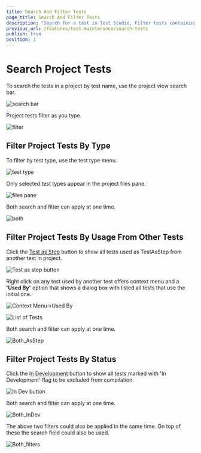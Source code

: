 ```yaml
---
title: Search And Filter Tests
page_title: Search And Filter Tests
description: "Search for a test in Test Studio. Filter tests containing a key word in Test Studio."
previous_url: /features/test-maintenance/search-tests
publish: true
position: 1
---
```

# Search Project Tests

To search the tests in a project by test name, use the project view search bar.

![search bar][1]

Project tests filter as you type.

![filter][2]

## Filter Project Tests By Type

To filter by test type, use the test type menu.

![test type][3]

Only selected test types appear in the project files pane.

![files pane][4]

Both search and filter can apply at one time.

![both][5]

## Filter Project Tests By Usage From Other Tests

Click the <a href="/features/custom-steps/test-as-step" target="_blank">Test as Step</a> button to show all tests used as TestAsStep from another test in project.

![Test as step button][6]

Right click on any test used by another test offers context menu and a **'Used By'** option that shows a dialog box with listed all tests that use the initial one. 

![Context Menu->Used By ][7]

![List of Tests][8]

Both search and filter can apply at one time.

![Both_AsStep][9]

## Filter Project Tests By Status

Click the <a href="/features/test-maintenance/tests-in-development" target="_blank">In Development</a> button to show all tests marked with 'In Development' flag to be excluded from compilation.

![In Dev button][10]

Both search and filter can apply at one time.

![Both_InDev][11]

The above two filters could also be applied in the same time. On top of these the search field could also be used. 

![Both_filters][12]

[1]: /img/features/project-explorer/search-and-filter-tests/fig1.png
[2]: /img/features/project-explorer/search-and-filter-tests/fig2.png
[3]: /img/features/project-explorer/search-and-filter-tests/fig3.png
[4]: /img/features/project-explorer/search-and-filter-tests/fig4.png
[5]: /img/features/project-explorer/search-and-filter-tests/fig5.png
[6]: /img/features/project-explorer/search-and-filter-tests/fig6.png
[7]: /img/features/project-explorer/search-and-filter-tests/fig7.png
[8]: /img/features/project-explorer/search-and-filter-tests/fig8.jpg
[9]: /img/features/project-explorer/search-and-filter-tests/fig9.png
[10]: /img/features/project-explorer/search-and-filter-tests/fig10.png
[11]: /img/features/project-explorer/search-and-filter-tests/fig11.png
[12]: /img/features/project-explorer/search-and-filter-tests/fig12.png
